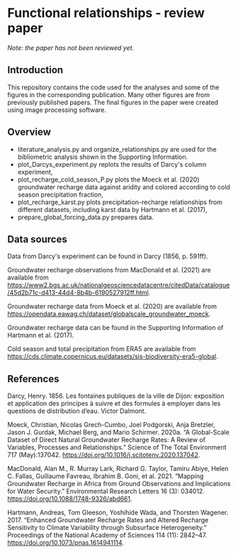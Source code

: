 # Functional relationships - review paper
*Note: the paper has not been reviewed yet.*

## Introduction
This repository contains the code used for the analyses and some of the figures in the corresponding publication. 
Many other figures are from previously published papers.
The final figures in the paper were created using image processing software.

## Overview
- literature_analysis.py and organize_relationships.py are used for the bibliometric analysis shown in the Supporting Information.
- plot_Darcys_experiment.py replots the results of Darcy's column experiment,
- plot_recharge_cold_season_P.py plots the Moeck et al. (2020) groundwater recharge data against aridity and colored according to cold season precipitation fraction,
- plot_recharge_karst.py plots precipitation-recharge relationships from different datasets, including karst data by Hartmann et al. (2017),
- prepare_global_forcing_data.py prepares data.

## Data sources
Data from Darcy's experiment can be found in Darcy (1856, p. 591ff). 

Groundwater recharge observations from MacDonald et al. (2021) are available from https://www2.bgs.ac.uk/nationalgeosciencedatacentre/citedData/catalogue/45d2b71c-d413-44d4-8b4b-6190527912ff.html. 

Groundwater recharge data from Moeck et al. (2020) are available from https://opendata.eawag.ch/dataset/globalscale_groundwater_moeck. 

Groundwater recharge data can be found in the Supporting Information of Hartmann et al. (2017). 

Cold season and total precipitation from ERA5 are available from https://cds.climate.copernicus.eu/datasets/sis-biodiversity-era5-global. 

## References
Darcy, Henry. 1856. Les fontaines publiques de la ville de Dijon: exposition et application des principes à suivre et des formules à employer dans les questions de distribution d’eau. Victor Dalmont.

Moeck, Christian, Nicolas Grech-Cumbo, Joel Podgorski, Anja Bretzler, Jason J. Gurdak, Michael Berg, and Mario Schirmer. 2020a. “A Global-Scale Dataset of Direct Natural Groundwater Recharge Rates: A Review of Variables, Processes and Relationships.” Science of The Total Environment 717 (May):137042. https://doi.org/10.1016/j.scitotenv.2020.137042.

MacDonald, Alan M., R. Murray Lark, Richard G. Taylor, Tamiru Abiye, Helen C. Fallas, Guillaume Favreau, Ibrahim B. Goni, et al. 2021. “Mapping Groundwater Recharge in Africa from Ground Observations and Implications for Water Security.” Environmental Research Letters 16 (3): 034012. https://doi.org/10.1088/1748-9326/abd661.

Hartmann, Andreas, Tom Gleeson, Yoshihide Wada, and Thorsten Wagener. 2017. “Enhanced Groundwater Recharge Rates and Altered Recharge Sensitivity to Climate Variability through Subsurface Heterogeneity.” Proceedings of the National Academy of Sciences 114 (11): 2842–47. https://doi.org/10.1073/pnas.1614941114.
